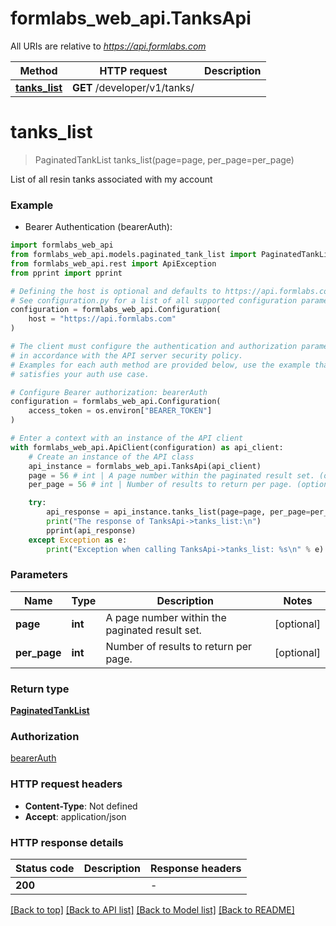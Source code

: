 # formlabs_web_api.TanksApi

All URIs are relative to *https://api.formlabs.com*

Method | HTTP request | Description
------------- | ------------- | -------------
[**tanks_list**](TanksApi.md#tanks_list) | **GET** /developer/v1/tanks/ | 


# **tanks_list**
> PaginatedTankList tanks_list(page=page, per_page=per_page)

List of all resin tanks associated with my account

### Example

* Bearer Authentication (bearerAuth):

```python
import formlabs_web_api
from formlabs_web_api.models.paginated_tank_list import PaginatedTankList
from formlabs_web_api.rest import ApiException
from pprint import pprint

# Defining the host is optional and defaults to https://api.formlabs.com
# See configuration.py for a list of all supported configuration parameters.
configuration = formlabs_web_api.Configuration(
    host = "https://api.formlabs.com"
)

# The client must configure the authentication and authorization parameters
# in accordance with the API server security policy.
# Examples for each auth method are provided below, use the example that
# satisfies your auth use case.

# Configure Bearer authorization: bearerAuth
configuration = formlabs_web_api.Configuration(
    access_token = os.environ["BEARER_TOKEN"]
)

# Enter a context with an instance of the API client
with formlabs_web_api.ApiClient(configuration) as api_client:
    # Create an instance of the API class
    api_instance = formlabs_web_api.TanksApi(api_client)
    page = 56 # int | A page number within the paginated result set. (optional)
    per_page = 56 # int | Number of results to return per page. (optional)

    try:
        api_response = api_instance.tanks_list(page=page, per_page=per_page)
        print("The response of TanksApi->tanks_list:\n")
        pprint(api_response)
    except Exception as e:
        print("Exception when calling TanksApi->tanks_list: %s\n" % e)
```



### Parameters


Name | Type | Description  | Notes
------------- | ------------- | ------------- | -------------
 **page** | **int**| A page number within the paginated result set. | [optional] 
 **per_page** | **int**| Number of results to return per page. | [optional] 

### Return type

[**PaginatedTankList**](PaginatedTankList.md)

### Authorization

[bearerAuth](../README.md#bearerAuth)

### HTTP request headers

 - **Content-Type**: Not defined
 - **Accept**: application/json

### HTTP response details

| Status code | Description | Response headers |
|-------------|-------------|------------------|
**200** |  |  -  |

[[Back to top]](#) [[Back to API list]](../README.md#documentation-for-api-endpoints) [[Back to Model list]](../README.md#documentation-for-models) [[Back to README]](../README.md)

